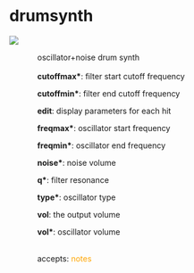 
<a name=drumsynth></a><br>
# <b>drumsynth</b>
<img src="https://www.bespokesynth.com/docs/screenshots/drumsynth.png"><br>
<div style="display:inline-block;margin-left:50px;">
oscillator+noise drum synth<br/><br/>
<b>cutoffmax*</b>: filter start cutoff frequency<br>

<b>cutoffmin*</b>: filter end cutoff frequency<br>

<b>edit</b>: display parameters for each hit<br>

<b>freqmax*</b>: oscillator start frequency<br>

<b>freqmin*</b>: oscillator end frequency<br>

<b>noise*</b>: noise volume<br>

<b>q*</b>: filter resonance<br>

<b>type*</b>: oscillator type<br>

<b>vol</b>: the output volume<br>

<b>vol*</b>: oscillator volume<br>

<br>accepts: <font color=orange>notes</font> <br></div>
